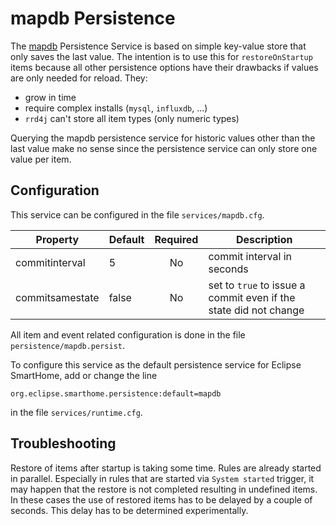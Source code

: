 # mapdb Persistence

The [mapdb](http://www.mapdb.org/) Persistence Service is based on simple key-value store that only saves the last value. The intention is to use this for `restoreOnStartup` items because all other persistence options have their drawbacks if values are only needed for reload.  They:

* grow in time
* require complex installs (`mysql`, `influxdb`, ...)
* `rrd4j` can't store all item types (only numeric types)

Querying the mapdb persistence service for historic values other than the last value make no sense since the persistence service can only store one value per item.

## Configuration

This service can be configured in the file `services/mapdb.cfg`.

| Property | Default | Required | Description |
|----------|---------|:--------:|-------------|
| commitinterval | 5 |    No    | commit interval in seconds |
| commitsamestate | false | No  | set to `true` to issue a commit even if the state did not change

All item and event related configuration is done in the file `persistence/mapdb.persist`.

To configure this service as the default persistence service for Eclipse SmartHome, add or change the line

```
org.eclipse.smarthome.persistence:default=mapdb
```

in the file `services/runtime.cfg`.


## Troubleshooting

Restore of items after startup is taking some time. Rules are already started in parallel. Especially in rules that are started via `System started` trigger, it may happen that the restore is not completed resulting in undefined items. In these cases the use of restored items has to be delayed by a couple of seconds. This delay has to be determined experimentally.
